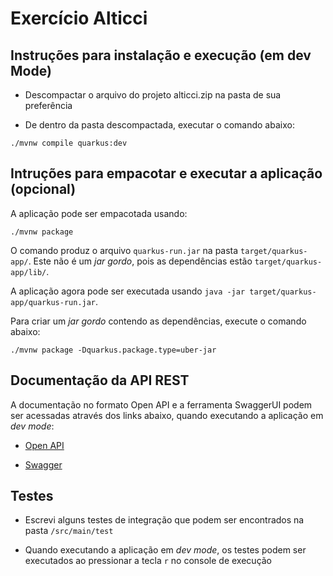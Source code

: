 # Exercício Alticci 


## Instruções para instalação e execução (em dev Mode)

- Descompactar o arquivo do projeto alticci.zip na pasta de sua preferência

- De dentro da pasta descompactada, executar o comando abaixo: 

```shell script
./mvnw compile quarkus:dev
```

## Intruções para empacotar e executar a aplicação (opcional)

A aplicação pode ser empacotada usando:

```shell script
./mvnw package
```

O comando produz o arquivo `quarkus-run.jar` na pasta `target/quarkus-app/`.
Este não é um *jar gordo*, pois as dependências estão `target/quarkus-app/lib/`.

A aplicação agora pode ser executada usando `java -jar target/quarkus-app/quarkus-run.jar`.

Para criar um *jar gordo* contendo as dependências, execute o comando abaixo:

```shell script
./mvnw package -Dquarkus.package.type=uber-jar
```

## Documentação da API REST

A documentação no formato Open API e a ferramenta SwaggerUI podem ser acessadas através dos links abaixo, quando executando a aplicação em *dev mode*:

- [Open API](http://localhost:8080/q/openapi)

- [Swagger](http://localhost:8080/q/swagger-ui/)

## Testes

- Escrevi alguns testes de integração que podem ser encontrados na pasta `/src/main/test`

- Quando executando a aplicação em *dev mode*, os testes podem ser executados ao pressionar a tecla `r` no console de execução

